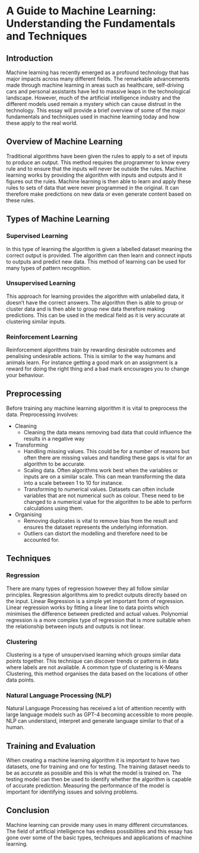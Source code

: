 # A Guide to Machine Learning: Understanding the Fundamentals and Techniques

## Introduction
Machine learning has recently emerged as a profound technology that has major impacts across many different fields. The remarkable advancements made through machine learning in areas such as healthcare, self-driving cars and personal assistants have led to massive leaps in the technological landscape. However, much of the artificial intelligence industry and the different models used remain a mystery which can cause distrust in the technology. This essay will provide a brief overview of some of the major fundamentals and techniques used in machine learning today and how these apply to the real world.

## Overview of Machine Learning
Traditional algorithms have been given the rules to apply to a set of inputs to produce an output. This method requires the programmer to know every rule and to ensure that the inputs will never be outside the rules. Machine learning works by providing the algorithm with inputs and outputs and it figures out the rules. Machine learning is then able to learn and apply these rules to sets of data that were never programmed in the original. It can therefore make predictions on new data or even generate content based on these rules. 

## Types of Machine Learning
### Supervised Learning
In this type of learning the algorithm is given a labelled dataset meaning the correct output is provided. The algorithm can then learn and connect inputs to outputs and predict new data. This method of learning can be used for many types of pattern recognition.

### Unsupervised Learning
This approach for learning provides the algorithm with unlabelled data, it doesn’t have the correct answers. The algorithm then is able to group or cluster data and is then able to group new data therefore making predictions. This can be used in the medical field as it is very accurate at clustering similar inputs.

### Reinforcement Learning
Reinforcement algorithms train by rewarding desirable outcomes and penalising undesirable actions. This is similar to the way humans and animals learn. For instance getting a good mark on an assignment is a reward for doing the right thing and a bad mark encourages you to change your behaviour. 

## Preprocessing
Before training any machine learning algorithm it is vital to preprocess the data. Preprocessing involves:
- Cleaning
  - Cleaning the data means removing bad data that could influence the results in a negative way
- Transforming
  - Handling missing values. This could be for a number of reasons but often there are missing values and handling these gaps is vital for an algorithm to be accurate.
  - Scaling data. Often algorithms work best when the variables or inputs are on a similar scale. This can mean transforming the data into a scale between 1 to 10 for instance.
  - Transforming to numerical values. Datasets can often include variables that are not numerical such as colour. These need to be changed to a numerical value for the algorithm to be able to perform calculations using them.
- Organising
  - Removing duplicates is vital to remove bias from the result and ensures the dataset represents the underlying information.
  - Outliers can distort the modelling and therefore need to be accounted for.

## Techniques
### Regression
There are many types of regression however they all follow similar principles. Regression algorithms aim to predict outputs directly based on the input. Linear Regression is a simple yet important form of regression. Linear regression works by fitting a linear line to data points which minimises the difference between predicted and actual values. Polynomial regression is a more complex type of regression that is more suitable when the relationship between inputs and outputs is not linear. 

### Clustering
Clustering is a type of unsupervised learning which groups similar data points together. This technique can discover trends or patterns in data where labels are not available. A common type of clustering is K-Means Clustering, this method organises the data based on the locations of other data points.

### Natural Language Processing (NLP)
Natural Language Processing has received a lot of attention recently with large language models such as GPT-4 becoming accessible to more people. NLP can understand, interpret and generate language similar to that of a human. 

## Training and Evaluation
When creating a machine learning algorithm it is important to have two datasets, one for training and one for testing. The training dataset needs to be as accurate as possible and this is what the model is trained on. The testing model can then be used to identify whether the algorithm is capable of accurate prediction. Measuring the performance of the model is important for identifying issues and solving problems. 

## Conclusion
Machine learning can provide many uses in many different circumstances. The field of artificial intelligence has endless possibilities and this essay has gone over some of the basic types, techniques and applications of machine learning. 

